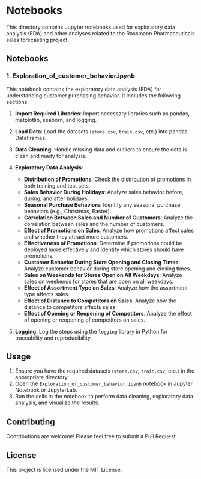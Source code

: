 # Notebooks

This directory contains Jupyter notebooks used for exploratory data analysis (EDA) and other analyses related to the Rossmann Pharmaceuticals sales forecasting project.

## Notebooks

### 1. Exploration_of_customer_behavior.ipynb

This notebook contains the exploratory data analysis (EDA) for understanding customer purchasing behavior. It includes the following sections:

1. **Import Required Libraries**: Import necessary libraries such as pandas, matplotlib, seaborn, and logging.
2. **Load Data**: Load the datasets (`store.csv`, `train.csv`, etc.) into pandas DataFrames.
3. **Data Cleaning**: Handle missing data and outliers to ensure the data is clean and ready for analysis.
4. **Exploratory Data Analysis**:
   - **Distribution of Promotions**: Check the distribution of promotions in both training and test sets.
   - **Sales Behavior During Holidays**: Analyze sales behavior before, during, and after holidays.
   - **Seasonal Purchase Behaviors**: Identify any seasonal purchase behaviors (e.g., Christmas, Easter).
   - **Correlation Between Sales and Number of Customers**: Analyze the correlation between sales and the number of customers.
   - **Effect of Promotions on Sales**: Analyze how promotions affect sales and whether they attract more customers.
   - **Effectiveness of Promotions**: Determine if promotions could be deployed more effectively and identify which stores should have promotions.
   - **Customer Behavior During Store Opening and Closing Times**: Analyze customer behavior during store opening and closing times.
   - **Sales on Weekends for Stores Open on All Weekdays**: Analyze sales on weekends for stores that are open on all weekdays.
   - **Effect of Assortment Type on Sales**: Analyze how the assortment type affects sales.
   - **Effect of Distance to Competitors on Sales**: Analyze how the distance to competitors affects sales.
   - **Effect of Opening or Reopening of Competitors**: Analyze the effect of opening or reopening of competitors on sales.

5. **Logging**: Log the steps using the `logging` library in Python for traceability and reproducibility.

## Usage

1. Ensure you have the required datasets (`store.csv`, `train.csv`, etc.) in the appropriate directory.
2. Open the `Exploration_of_customer_behavior.ipynb` notebook in Jupyter Notebook or JupyterLab.
3. Run the cells in the notebook to perform data cleaning, exploratory data analysis, and visualize the results.

## Contributing

Contributions are welcome! Please feel free to submit a Pull Request.

## License

This project is licensed under the MIT License.